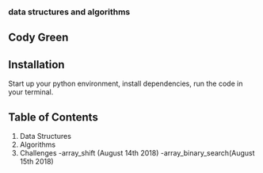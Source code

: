 ### data structures and algorithms

## Cody Green

## Installation
Start up your python environment, install dependencies, run the code in your terminal.

## Table of Contents
1. Data Structures
2. Algorithms
3. Challenges
    -array_shift (August 14th 2018)
    -array_binary_search(August 15th 2018)